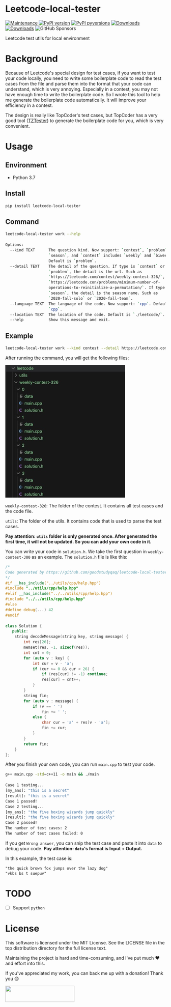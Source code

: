 # Leetcode-local-tester
[![Maintenance](https://img.shields.io/badge/maintained-yes-brightgreen.svg)](https://github.com/goodstudyqaq/leetcode-local-tester/graphs/commit-activity)
[![PyPI version](https://img.shields.io/pypi/v/leetcode-local-tester.svg)](https://pypi.python.org/pypi/leetcode-local-tester/)
[![PyPI pyversions](https://img.shields.io/pypi/pyversions/leetcode-local-tester.svg)](https://pypi.python.org/pypi/leetcode-local-tester/)
[![Downloads](https://static.pepy.tech/personalized-badge/leetcode-local-tester?period=month&units=international_system&left_color=grey&right_color=orange&left_text=downloads/month)](https://pepy.tech/project/leetcode-local-tester)
[![Downloads](https://static.pepy.tech/personalized-badge/leetcode-local-tester?period=total&units=international_system&left_color=grey&right_color=orange&left_text=downloads)](https://pepy.tech/project/leetcode-local-tester)
![GitHub Sponsors](https://img.shields.io/github/sponsors/goodstudyqaq)


Leetcode test utils for local environment

# Background
Because of Leetcode's special design for test cases, if you want to test your code locally, you need to write some boilerplate code to read the test cases from the file and parse them into the format that your code can understand, which is very annoying. Especially in a contest, you may not have enough time to write the boilerplate code. So I wrote this tool to help me generate the boilerplate code automatically. It will improve your efficiency in a contest.

The design is really like TopCoder's test cases, but TopCoder has a very good tool ([TZTester](https://community.topcoder.com/contest/classes/TZTester/TZTester.html)) to generate the boilerplate code for you, which is very convenient.

# Usage
## Environment
- Python 3.7 

## Install
```bash
pip install leetcode-local-tester
```

## Command
```bash
leetcode-local-tester work --help

Options:
  --kind TEXT      The question kind. Now support: `contest`, `problem`,
                   `season`, and `contest` includes `weekly` and `biweekly`.
                   Default is `problem`.
  --detail TEXT    The detail of the question. If type is `contest` or
                   `problem`, the detail is the url. Such as
                   `https://leetcode.com/contest/weekly-contest-326/`,
                   `https://leetcode.con/problems/minimum-number-of-
                   operations-to-reinitialize-a-permutation/`. If type is
                   `season`, the detail is the season name. Such as
                   `2020-fall-solo` or `2020-fall-team`.
  --language TEXT  The language of the code. Now support: `cpp`. Default is
                   `cpp`.
  --location TEXT  The location of the code. Default is `./leetcode/`.
  --help           Show this message and exit.
```

## Example
```bash
leetcode-local-tester work --kind contest --detail https://leetcode.com/contest/weekly-contest-326/ --language cpp --location ./leetcode/
```
After running the command, you will get the following files:


![dir](./statics/dir.jpg)

`weekly-contest-326`: The folder of the contest. It contains all test cases and the code file.

`utils`: The folder of the utils. It contains code that is used to parse the test cases. 

**Pay attention: `utils` folder is only generated once. After generated the first time, it will not be updated. So you can add your own code in it.**

You can write your code in `solution.h`. We take the first question in `weekly-contest-300` as an example.
The `solution.h` file is like this:

```cpp
/*
Code generated by https://github.com/goodstudyqaq/leetcode-local-tester
*/
#if __has_include("../utils/cpp/help.hpp")
#include "../utils/cpp/help.hpp"
#elif __has_include("../../utils/cpp/help.hpp")
#include "../../utils/cpp/help.hpp"
#else
#define debug(...) 42
#endif

class Solution {
   public:
    string decodeMessage(string key, string message) {
        int res[26];
        memset(res, -1, sizeof(res));
        int cnt = 0;
        for (auto v : key) {
            int cur = v - 'a';
            if (cur >= 0 && cur < 26) {
                if (res[cur] != -1) continue;
                res[cur] = cnt++;
            }
        }
        string fin;
        for (auto v : message) {
            if (v == ' ')
                fin += ' ';
            else {
                char cur = 'a' + res[v - 'a'];
                fin += cur;
            }
        }
        return fin;
    }
};
```

After you finish your own code, you can run `main.cpp` to test your code.
    
```bash
g++ main.cpp -std=c++11 -o main && ./main

Case 1 testing...
[my_ans]: "this is a secret"
[result]: "this is a secret"
Case 1 passed!
Case 2 testing...
[my_ans]: "the five boxing wizards jump quickly"
[result]: "the five boxing wizards jump quickly"
Case 2 passed!
The number of test cases: 2
The number of test cases failed: 0
```

If you get `Wrong answer`, you can snip the test case and paste it into `data` to debug your code.
**Pay attention: `data`'s format is Input + Output.**

In this example, the test case is:

```text
"the quick brown fox jumps over the lazy dog"
"vkbs bs t suepuv"
```

# TODO
- [ ] Support `python`

# License
This software is licensed under the MIT License. See the LICENSE file in the top distribution directory for the full license text.

Maintaining the project is hard and time-consuming, and I've put much ❤️ and effort into this.

If you've appreciated my work, you can back me up with a donation! Thank you 😊


[<img src="https://cdn.buymeacoffee.com/buttons/default-orange.png" width="217px" height="51x">](https://www.buymeacoffee.com/goodstudyqaq)

